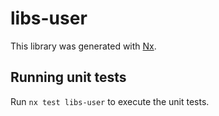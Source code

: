 # libs-user

This library was generated with [Nx](https://nx.dev).

## Running unit tests

Run `nx test libs-user` to execute the unit tests.
